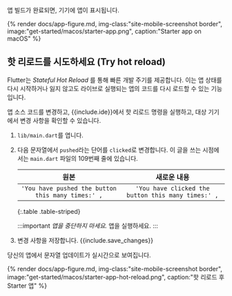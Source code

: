 앱 빌드가 완료되면, 기기에 앱이 표시됩니다.

{% render docs/app-figure.md, img-class:"site-mobile-screenshot border", image:"get-started/macos/starter-app.png", caption:"Starter app on macOS" %}

## 핫 리로드를 시도하세요 (Try hot reload)

Flutter는 _Stateful Hot Reload_ 를 통해 빠른 개발 주기를 제공합니다. 
이는 앱 상태를 다시 시작하거나 잃지 않고도 라이브로 실행되는 앱의 코드를 다시 로드할 수 있는 기능입니다.

앱 소스 코드를 변경하고, {{include.ide}}에서 핫 리로드 명령을 실행하고, 대상 기기에서 변경 사항을 확인할 수 있습니다.

1. `lib/main.dart`를 엽니다.

2. 다음 문자열에서 `pushed`라는 단어를 `clicked`로 변경합니다.
   이 글을 쓰는 시점에서는 `main.dart` 파일의 109번째 줄에 있습니다.

   |                   **원본**                    |                      **새로운 내용**                       |
   |:-------------------------------------------------:|:--------------------------------------------------:|
   | `'You have pushed the button this many times:' ,` | `'You have clicked the button this many times:' ,` |
   
   {:.table .table-striped}

   :::important
   _앱을 중단하지 마세요._ 앱을 실행하세요.
   :::

3. 변경 사항을 저장합니다. {{include.save_changes}}

당신의 앱에서 문자열 업데이트가 실시간으로 보여집니다.

{% render docs/app-figure.md, img-class:"site-mobile-screenshot border", image:"get-started/macos/starter-app-hot-reload.png", caption:"핫 리로드 후 Starter 앱" %}
